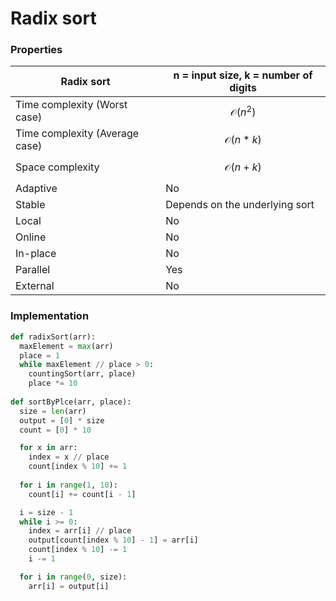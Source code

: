 # Radix sort

### Properties

| Radix sort                     | n = input size, k = number of digits |
| ------------------------------ | ------------------------------------ |
| Time complexity (Worst case)   | $$\mathcal{O}(n^2)$$                 |
| Time complexity (Average case) | $$\mathcal{O}(n*k)$$                 |
| Space complexity               | $$\mathcal{O}(n+k)$$                 |
| Adaptive                       | No                                   |
| Stable                         | Depends on the underlying sort       |
| Local                          | No                                   |
| Online                         | No                                   |
| In-place                       | No                                   |
| Parallel                       | Yes                                  |
| External                       | No                                   |

### Implementation

```python
def radixSort(arr):
  maxElement = max(arr)
  place = 1
  while maxElement // place > 0:
    countingSort(arr, place)
    place *= 10
    
def sortByPlce(arr, place):
  size = len(arr)
  output = [0] * size
  count = [0] * 10

  for x in arr:
    index = x // place
    count[index % 10] += 1
  
  for i in range(1, 10):
    count[i] += count[i - 1]

  i = size - 1
  while i >= 0:
    index = arr[i] // place
    output[count[index % 10] - 1] = arr[i]
    count[index % 10] -= 1
    i -= 1

  for i in range(0, size):
    arr[i] = output[i]
```
